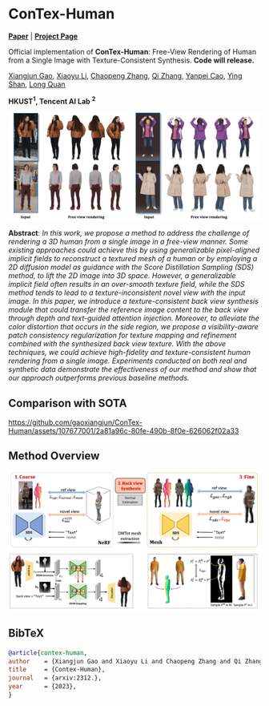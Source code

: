 # ConTex-Human

[**Paper**](https://arxiv.org/abs/) | [**Project Page**](https://gaoxiangjun.github.io/contex_human/) 
<!-- | [**Youtube video**](https://gaoxiangjun.github.io/contex_human/) -->

Official implementation of **ConTex-Human**: Free-View Rendering of Human from a Single Image with Texture-Consistent Synthesis. **Code will release.**

[Xiangjun Gao](), [Xiaoyu Li](https://xiaoyu258.github.io/), [Chaopeng Zhang](), [Qi Zhang](https://qzhang-cv.github.io/), [Yanpei Cao](https://yanpei.me/), [Ying Shan](https://scholar.google.com/citations?user=4oXBp9UAAAAJ&hl=en), [Long Quan](https://scholar.google.com/citations?hl=en&user=ZMLhZJ8AAAAJ&view_op=list_works)

**HKUST<sup>1</sup>, Tencent AI Lab <sup>2</sup>**



<p align="center">
    <img src="assets/teaser.png">
</p>

**Abstract**: *In this work, we propose a method to address the challenge of rendering a 3D human from a single image in a free-view manner. Some existing approaches could achieve this by using generalizable pixel-aligned implicit fields to reconstruct a textured mesh of a human or by employing a 2D diffusion model as guidance with the Score Distillation Sampling (SDS) method, to lift the 2D image into 3D space. However, a generalizable implicit field often results in an over-smooth texture field, while the SDS method tends to lead to a texture-inconsistent novel view with the input image. In this paper, we introduce a texture-consistent back view synthesis module that could transfer the reference image content to the back view through depth and text-guided attention injection. Moreover, to alleviate the color distortion that occurs in the side region, we propose a visibility-aware patch consistency regularization for texture mapping and refinement combined with the synthesized back view texture. With the above techniques, we could achieve high-fidelity and texture-consistent human rendering from a single image. Experiments conducted on both real and synthetic data demonstrate the effectiveness of our method and show that our approach outperforms previous baseline methods.*

## Comparison with SOTA
https://github.com/gaoxiangjun/ConTex-Human/assets/107677001/2a81a96c-80fe-490b-8f0e-626062f02a33


## Method Overview
<p align="center">
    <img src="assets/overview_pipeline.png">
</p>


<!-- https://github.com/MrTornado24/DreamCraft3D/assets/45503891/8e70610c-d812-4544-86bf-7f8764e41067



https://github.com/MrTornado24/DreamCraft3D/assets/45503891/b1e8ae54-1afd-4e0f-88f7-9bd5b70fd44d



https://github.com/MrTornado24/DreamCraft3D/assets/45503891/ead40f9b-d7ee-4ee8-8d98-dbd0b8fbab97 -->


## BibTeX

```bibtex
@article{contex-human,
author    = {Xiangjun Gao and Xiaoyu Li and Chaopeng Zhang and Qi Zhang and Yanpei Cao and Ying Shan and Long Quan},
title     = {Contex-Human},
journal   = {arxiv:2312.},
year      = {2023},
}
```
